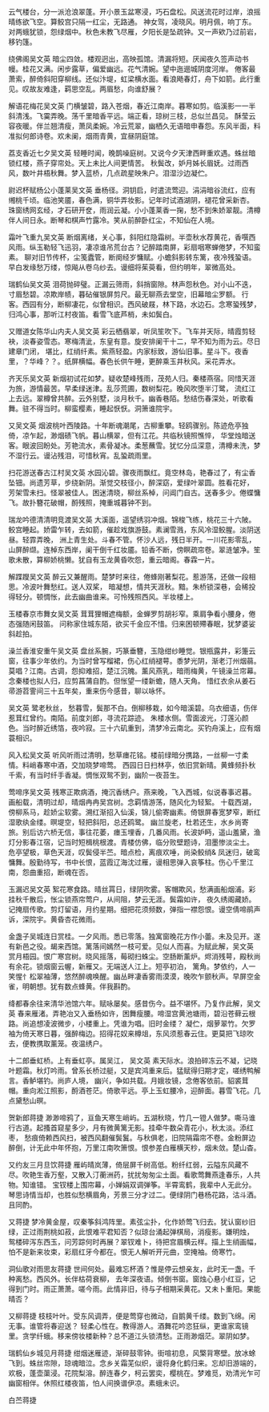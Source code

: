 <!-- { "loadSidebar": true } -->
云气楼台，分一派沧浪翠蓬。开小景玉盆寒浸，巧石盘松。风送流花时过岸，浪摇晴练欲飞空。算鲛宫只隔一红尘，无路通。 神女驾，凌晓风。明月佩，响丁东。对两蛾犹锁，怨绿烟中。秋色未教飞尽雁，夕阳长是坠疏钟。又一声欸乃过前岩，移钓篷。

绕佛阁吴文英
暗尘四敛。楼观迥出，高映孤馆。清漏将短。厌闻夜久签声动书幔。桂花又满。闲步露草，偏爱幽远。花气清婉。望中迤逦城阴度河岸。 倦客最萧索，醉倚斜阳穿柳线。还似汴堤，虹梁横水面。看浪飏春灯，舟下如箭。此行重见。叹故友难逢，羁思空乱。两眉愁，向谁舒展？

解语花梅花吴文英
门横皱碧，路入苍烟，春近江南岸。暮寒如剪。临溪影一一半斜清浅。飞霙弄晚。荡千里暗香平远。端正看，琼树三枝，总似兰昌见。 酥莹云容夜暖。伴兰翘清瘦，萧凤柔婉。冷云荒翠，幽栖久无语暗申春怨。东风半面，料准拟何郎诗卷。欢未阑，烟雨青黄，宜昼阴庭馆。

荔支香近七夕吴文英
轻睡时闻，晚鹊噪庭树。又说今夕天津西畔重欢遇。蛛丝暗锁红楼，燕子穿帘处。天上未比人间更情苦。 秋鬓改，妒月姊长眉妩。过雨西风，数叶井梧秋舞。梦入蓝桥，几点疏星映朱户。泪湿沙边凝伫。

尉迟杯赋杨公小蓬莱吴文英
垂杨径。洞钥启，时遣流莺迎。涓涓暗谷流红，应有缃桃千顷。临池笑靥，春色满，铜华弄妆影。记年时试酒湖阴，褪花曾采新杏。 珠窗绣网玄经，才石研开奁，雨润云凝。小小蓬莱香一掬，愁不到朱娇翠靓。清樽伴人间日永。断琴和棋声竹露冷。笑从前醉卧红尘，不知仙在人境。

霜叶飞重九吴文英
断烟离绪，关心事，斜阳红隐霜树。半壶秋水荐黄花，香噀西风雨。纵玉勒轻飞迅羽，凄凉谁吊荒台古？记醉踏南屏，彩扇咽寒蝉倦梦，不知蛮素。 聊对旧节传杯，尘笺蠹管，断阕经岁慵赋。小蟾斜影转东篱，夜冷残蛩语。早白发缘愁万缕，惊飚从卷乌纱去。谩细将茱萸看，但约明年，翠微高处。

瑞鹤仙吴文英
泪荷抛碎璧。正漏云筛雨，斜捎窗隙。林声怨秋色。对小山不迭，寸眉愁碧。凉欺岸帻，暮砧催银屏剪尺。最无聊燕去堂空，旧幕暗尘罗额。 行客。西园有分，断柳凄花，似曾相识。西风破屐，林下路，水边石。念寒蛩残梦，归鸿心事，那听江村夜笛。看雪飞底芦梢，未如鬓白。

又赠道女陈华山内夫人吴文英
彩云栖翡翠，听凤笙吹下。飞车并天际，晴霞剪轻袂，淡春姿雪态。寒梅清泚，东皇有意。旋安排阑干十二，早不知为雨为云。尽日建章门闭， 堪比，红绡纤素。紫燕轻盈。内家标致，游仙旧事。星斗下。夜香里，？华峰？？。纸屏横幅。春色长供午睡，更醉乘玉井秋风。采花弄水。

齐天乐吴文英
新烟初试花如梦。疑收楚峰残雨，茂苑人归。秦楼燕宿。同惜天涯为旅，游情最苦。早柔绿迷津。乱莎荒圃，数树梨花。晚风吹堕半汀鹭， 流红江上去远。翠樽曾共醉。云外别墅，淡月秋千。幽香巷陌。愁结伤春深处，听歌看舞。驻不得当时。柳蛮樱素，睡起恹恹。洞箫谁院宇。

又吴文英
烟波桃叶西陵路。十年断魂潮尾，古柳重攀。轻鸥骤别。陈迹危亭独倚，凉乍起，渺烟碛飞帆。暮山横翠，但有江花。共临秋镜照憔悴， 华堂烛暗送客。眼波回盼处。芳艳流水，素骨凝冰。柔葱蘸雪。犹忆分瓜深意，清樽未洗，梦不湿行云。谩沾残泪，可惜秋宵。乱蛩疏雨里。

扫花游送春古江村吴文英
水园沁碧。骤夜雨飘红。竟空林岛，艳春过了，有尘香坠钿。尚遗芳草，步绕新阴。渐觉交枝径小，醉深窈，爱绿叶翠圆。胜看花好， 芳架雪未扫。怪翠被佳人。困迷清晓，柳丝系棹，问阊门自古。送春多少。倦蝶慵飞。故扑簪花破帽，酹残照，掩重城暮钟不到。

瑞龙吟德清清明竞渡吴文英
大溪面，遥望绣羽冲烟。锦梭飞练，桃花三十六陂。鲛宫睡起。娇雷乍转，去如箭，催趁戏旗游鼓。素澜雪溅，东风冷湿鲛腥。淡阴送昼。轻霏弄晚， 洲上青生处。斗春不管。怀沙人远，残日半开。一川花影零乱，山屏醉缬。连棹东西岸，阑干倒千红妆靥。铅香不断，傍瞑疏帘卷。翠涟皱净。笙歌未散，算柳娇桃懒。犹自有玉龙黄昏吹怨，重云暗阁。春霖一片。

解蹀躞吴文英
醉云又兼醒雨。楚梦时来往，倦蜂刚著梨花。惹游荡，还做一段相思。冷波叶舞愁红。送人双桨， 暗凝想，情共天涯秋。黯。朱桥锁深巷，会稀投得轻分。顿惆怅，此去幽曲谁来。可怜残照西风。半妆楼上。

玉楼春京市舞女吴文英
茸茸狸帽遮梅额，金蝉罗剪胡衫窄。乘肩争看小腰身，倦态强随闲鼓笛。 问称家住城东陌，欲买千金应不惜。归来困顿殢春眠，犹梦婆娑斜趁拍。

澡兰香淮安重午吴文英
盘丝系腕，巧篆垂簪，玉隐绀纱睡觉。银瓶露井，彩箑云窗，往事少年依约。为当时曾写榴裙，伤心红绡褪萼。黍梦光阴，渐老汀州烟蒻。 莫唱？江南。古调，怨抑难招，楚江沉魄。薰风燕乳，暗雨梅黄，午镜澡兰帘幕。念秦楼也拟人归，应剪菖蒲自酌。但怅望一缕新蟾，随人天角。
惜红衣余从姜石帚游苕霅间三十五年矣，重来伤今感昔，聊以咏怀。

吴文英
鹭老秋丝， 愁暮雪，鬓那不白。倒柳移栽，如今暗溪碧。乌衣细语，伤伴惹茸红曾约。南陌。前度刘郎，寻流花踪迹。 朱楼水侧。雪面波光，汀莲沁颜色。当时醉近绣箔，夜吟寂。三十六矶重到，清梦冷云南北。买钓舟溪上，应有烟蓑相识。

风入松吴文英
听风听雨过清明，愁草瘗花铭。楼前绿暗分携路，一丝柳一寸柔情。料峭春寒中酒，交加晓梦啼莺。 西园日日扫林亭，依旧赏新晴。黄蜂频扑秋千索，有当时纤手香凝。惆怅双鸳不到，幽阶一夜苔生。

莺啼序吴文英
残寒正欺病酒，掩沉香绣户。燕来晚，飞入西城，似说春事迟暮。画船载，清明过却，晴烟冉冉吴宫树。念羁情游荡，随风化为轻絮。 十载西湖，傍柳系马，趁娇尘软雾。溯红渐招入仙溪，锦儿偷寄幽素。倚银屏春宽梦窄，断红湿歌纨金缕。暝堤空，轻把斜阳，总还鸥鹭。 幽兰旋老，杜若还生，水乡尚寄旅。别后访六桥无信，事往花萎，瘗玉埋香，几番风雨。长波妒眄，遥山羞黛，渔灯分影春江宿，记当时短楫桃根渡。青楼仿佛，临分败壁题诗，泪墨惨淡尘土。 危亭望极，草色天涯，叹鬓侵半苎。暗点检，离痕欢唾，尚染鲛绡& 凤迷归，破鸾慵舞。殷勤待写，书中长恨，蓝霞辽海沈过雁，谩相思弹入哀筝柱。伤心千里江南，怨曲重招，断魂在否。

玉漏迟吴文英
絮花寒食路。晴丝罥日，绿阴吹雾。客帽欺风，愁满画船烟浦。彩挂秋千散后，怅尘锁燕帘莺户，从间阻，梦云无涯。鬓霜如许， 夜久绣阁藏娇。记掩扇传歌。剪灯留语，月约星期。细把花须频数，弹指一襟怨恨。谩空倩啼鹃声诉，深院宇。黄昏杏花微雨。

金盏子吴城连日赏桂。一夕风雨。悉已零落。独寓窗晚花方作小蕾。未及见开。遂有新邑之役。朅来西馆。篱落间嫣然一枝可爱。见似人而喜。为赋此解，吴文英
赏月梧园。恨广寒宫树。晓风摇落，莓砌扫蛛尘。空肠断薰炉。烬消残萼，殿秋尚有余花。锁烟窗云幄，新雁又。无端送人江上。短亭初泊， 篱角。梦依约，人一笑惺忄松翠袖薄，悠然醉魂唤醒。幽丛畔凄香雾雨漠漠，晚吹乍颤秋声。早屏空金雀，明朝想。犹有数点蜂黄。伴我斟酌。

绛都春余往来清华池馆六年。赋咏屡矣。感昔伤今。益不堪怀。乃复作此解，吴文英
春来雁渚。弄艳冶又入垂杨如许，困舞瘦腰。啼湿宫黄池塘雨，碧沿苍藓云根路。尚追想凌波微步，小楼重上。凭谁为唱。旧时金缕？ 凝伫，烟萝翠竹。欠罗袖为倚天寒日暮，强醉梅边。招得花奴来樽俎，东风须惹春云住。更莫把飞琼吹去，便教携取薰笼。夜温绣户。

十二郎垂虹桥。上有垂虹亭。属吴江， 吴文英
素天际水。浪拍碎冻云不凝，记晓叶题霜。秋灯吟雨。曾系长桥过艇，又是宾鸿重来后。猛赋得归期才定，嗟绣鸭解言。香鲈堪钓。尚庐人境， 幽兴，争如共载。月娥妆镜，念倦客依前。貂裘茸帽。重向淞江照影，酹酒苍茫。倚歌平远。亭上玉虹腰冷，迎醉面。暮雪飞花。几点黛愁山暝。

贺新郎蒋捷
渺渺啼鸦了，亘鱼天寒生峭屿。五湖秋晓，竹几一镫人做梦。嘶马谁行古道。起搔首窥星多少，月有微黄篱无影。挂牵牛数朵青花小，秋太淡。添红枣， 愁痕倚赖西风扫，被西风翻催鬓鬒。与秋俱老，旧院隔霜帘不卷。金粉屏边醉倒，计无此中年怀抱，万里江南吹箫恨。恨参差白雁横天杪，烟未敛。楚山杳。

又约友三月旦饮蒋捷
雁屿晴岚薄，倚层屏千树高低。粉纤红弱，云隘东风藏不尽。吹艳生香万壑，又散入汀蘅洲药，扰扰匆匆尘土面。看歌莺舞燕逢春乐，人共物。知谁错。 宝钗楼上围帘幕，小婵娟双调弹筝。半霄鸾鹤，我辈中人无此分。琴思诗情当却，也胜似愁横眉角，芳景三分才过二。便绿阴门巷杨花路，沽斗酒。且同酌。

又蒋捷
梦冷黄金屋，叹秦筝斜鸿阵里。素弦尘扑，化作娇莺飞归去。犹认窗纱旧绿，正过雨荆桃如菽，此恨难平君知否？似琼台涌起弹棋局，消瘦影。嫌明烛， 鸳楼碎泻东西玉，问芳踪何时再展？翠钗难卜，待把宫眉横云样。描上生绡画幅，怕不是新来妆束，彩扇红牙今都在。恨无人解听开元曲，空掩袖。倚寒竹。

洞仙歌对雨思友蒋捷
世间何处。最难忘杯酒？惟是停云想亲友，此时无一盏。千种离愁。西风外。长伴枯荷衰柳， 去年深夜语。倾倒书窗。窗烛心悬小红豆，记得到门时。雨正萧萧。嗟今雨。此情非旧，待与子相期采黄花。又未卜重阳。果能晴否？

又柳蒋捷
枝枝叶叶。受东风调弄，便是莺穿也微动，自鹅黄千缕。数到飞绵。闲无事。谁管将春迎送？ 轻柔心性在。教得游人。酒舞花吟恣狂纵，更谁家鸾镜里。贪学纤蛾。移来傍妆楼新种？总不道江头锁清愁。正雨渺烟茫。翠阴如梦。

瑞鹤仙乡城见月蒋捷
绀烟迷雁迹，渐碎鼓零钟。街喧初息，风檠背寒壁。放冰蜍飞到。蛛丝帘隙，琼魂暗泣。念乡关霜芜似织，谩将身化鹤归来。忘却旧游端的， 欢极，蓬壶蕖浸。花院梨溶。醉连春夕，柯云罢奕，樱桃在。梦难觅，劝清光乍可幽窗相伴。休照红楼夜笛，怕人间换谱伊凉。素蛾未识。

白苎蒋捷
